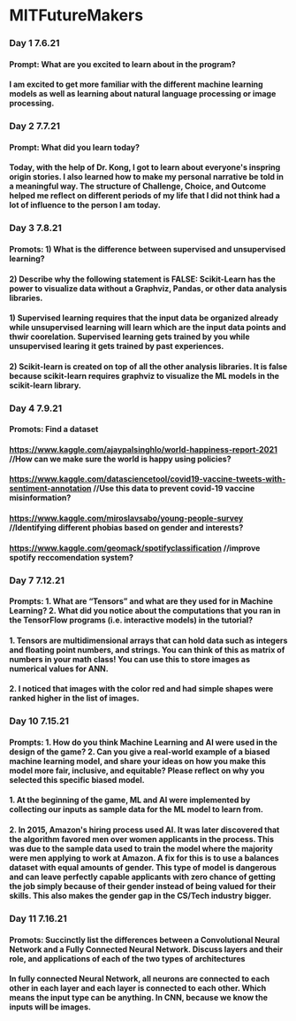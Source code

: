 # MITFutureMakers
### Day 1 7.6.21
#### Prompt: What are you excited to learn about in the program?
#### I am excited to get more familiar with the different machine learning models as well as learning about natural language processing or image processing. 

### Day 2 7.7.21
#### Prompt: What did you learn today?
#### Today, with the help of Dr. Kong, I got to learn about everyone's inspring origin stories. I also learned how to make my personal narrative be told in a meaningful way. The structure of Challenge, Choice, and Outcome helped me reflect on different periods of my life that I did not think had a lot of influence to the person I am today. 


### Day 3 7.8.21
#### Promots: 1) What is the difference between supervised and unsupervised learning?
#### 2) Describe why the following statement is FALSE: Scikit-Learn has the power to visualize data without a Graphviz, Pandas, or other data analysis libraries.

#### 1) Supervised learning requires that the input data be organized already while unsupervised learning will learn which are the input data points and thwir coorelation. Supervised learning gets trained by you while unsupervised learing it gets trained by past experiences. 
#### 2) Scikit-learn is created on top of all the other analysis libraries. It is false because scikit-learn requires graphviz to visualize the ML models in the scikit-learn library. 

### Day 4 7.9.21
#### Promots: Find a dataset
#### https://www.kaggle.com/ajaypalsinghlo/world-happiness-report-2021 //How can we make sure the world is happy using policies?
#### https://www.kaggle.com/datasciencetool/covid19-vaccine-tweets-with-sentiment-annotation //Use this data to prevent covid-19 vaccine misinformation?
#### https://www.kaggle.com/miroslavsabo/young-people-survey //Identifying different phobias based on gender and interests? 
#### https://www.kaggle.com/geomack/spotifyclassification //improve spotify reccomendation system?

### Day 7 7.12.21
#### Prompts: 1. What are “Tensors” and what are they used for in Machine Learning? 2. What did you notice about the computations that you ran in the TensorFlow programs (i.e. interactive models) in the tutorial?
#### 1. Tensors are multidimensional arrays that can hold data such as integers and floating point numbers, and strings. You can think of this as matrix of numbers in your math class! You can use this to store images as numerical values for ANN. 
#### 2. I noticed that images with the color red and had simple shapes were ranked higher in the list of images. 

### Day 10 7.15.21
#### Prompts: 1. How do you think Machine Learning and AI were used in the design of the game? 2. Can you give a real-world example of a biased machine learning model, and share your ideas on how you make this model more fair, inclusive, and equitable? Please reflect on why you selected this specific biased model.
#### 1. At the beginning of the game, ML and AI were implemented by collecting our inputs as sample data for the ML model to learn from. 
#### 2. In 2015, Amazon's hiring process used AI. It was later discovered that the algorithm favored men over women applicants in the process. This was due to the sample data used to train the model where the majority were men applying to work at Amazon. A fix for this is to use a balances dataset with equal amounts of gender. This type of model is dangerous and can leave perfectly capable applicants with zero chance of getting the job simply because of their gender instead of being valued for their skills. This also makes the gender gap in the CS/Tech industry bigger. 

### Day 11 7.16.21
#### Promots: Succinctly list the differences between a Convolutional Neural Network and a Fully Connected Neural Network. Discuss layers and their role, and applications of each of the two types of architectures
#### In fully connected Neural Network, all neurons are connected to each other in each layer and each layer is connected to each other. Which means the input type can be anything. In CNN, because we know the inputs will be images. 

